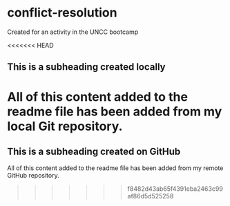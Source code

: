 # conflict-resolution

Created for an activity in the UNCC bootcamp

<<<<<<< HEAD
## This is a subheading created locally

All of this content added to the readme file has been added from my local Git repository.
=======
## This is a subheading created on GitHub

All of this content added to the readme file has been added from my remote GitHub repository.
>>>>>>> f8482d43ab65f4391eba2463c99af86d5d525258
